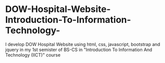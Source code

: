 # DOW-Hospital-Website-Introduction-To-Information-Technology-
I develop DOW Hospital Website using html, css, javascript, bootstrap and jquery in my 1st semister of BS-CS in "Introduction To Information And Technology (IICT)" course
